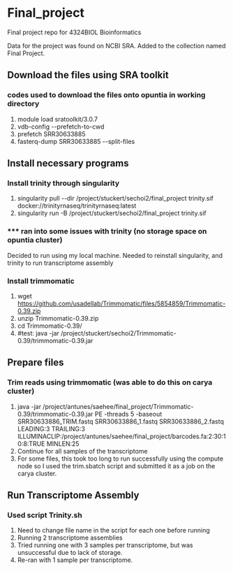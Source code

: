 # Final_project
Final project repo for 4324BIOL Bioinformatics

Data for the project was found on NCBI SRA. Added to the collection named Final Project.

## Download the files using SRA toolkit
### codes used to download the files onto opuntia in working directory
1. module load sratoolkit/3.0.7
2. vdb-config --prefetch-to-cwd
3. prefetch SRR30633885
4. fasterq-dump SRR30633885 --split-files

## Install necessary programs
### Install trinity through singularity
1. singularity pull --dir /project/stuckert/sechoi2/final_project trinity.sif docker://trinityrnaseq/trinityrnaseq:latest
2. singularity run -B /project/stuckert/sechoi2/final_project trinity.sif

### *** ran into some issues with trinity (no storage space on opuntia cluster)
Decided to run using my local machine. Needed to reinstall singularity, and trinity to run transcriptome assembly

### Install trimmomatic
1. wget https://github.com/usadellab/Trimmomatic/files/5854859/Trimmomatic-0.39.zip
2. unzip Trimmomatic-0.39.zip
3. cd Trimmomatic-0.39/
4. #test:
java -jar /project/stuckert/sechoi2/Trimmomatic-0.39/trimmomatic-0.39.jar


## Prepare files
### Trim reads using trimmomatic (was able to do this on carya cluster)
1. java -jar /project/antunes/saehee/final_project/Trimmomatic-0.39/trimmomatic-0.39.jar PE -threads 5 -baseout SRR30633886_TRIM.fastq SRR30633886_1.fastq SRR30633886_2.fastq LEADING:3 TRAILING:3 ILLUMINACLIP:/project/antunes/saehee/final_project/barcodes.fa:2:30:10:8:TRUE MINLEN:25
2. Continue for all samples of the transcriptome
3. For some files, this took too long to run successfully using the compute node so I used the trim.sbatch script and submitted it as a job on the carya cluster.


## Run Transcriptome Assembly
### Used script Trinity.sh
1. Need to change file name in the script for each one before running
2. Running 2 transcriptome assemblies
3. Tried running one with 3 samples per transcriptome, but was unsuccessful due to lack of storage.
4. Re-ran with 1 sample per transcriptome.

